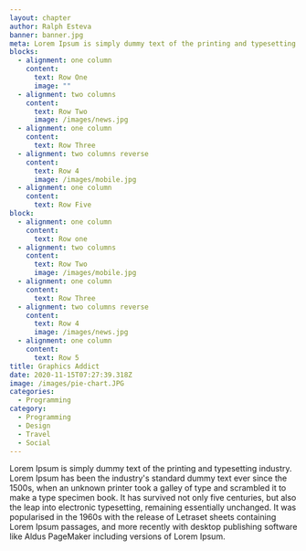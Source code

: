 ```yaml
---
layout: chapter
author: Ralph Esteva
banner: banner.jpg
meta: Lorem Ipsum is simply dummy text of the printing and typesetting industry.
blocks:
  - alignment: one column
    content:
      text: Row One
      image: ""
  - alignment: two columns
    content:
      text: Row Two
      image: /images/news.jpg
  - alignment: one column
    content:
      text: Row Three
  - alignment: two columns reverse
    content:
      text: Row 4
      image: /images/mobile.jpg
  - alignment: one column
    content:
      text: Row Five
block:
  - alignment: one column
    content:
      text: Row one
  - alignment: two columns
    content:
      text: Row Two
      image: /images/mobile.jpg
  - alignment: one column
    content:
      text: Row Three
  - alignment: two columns reverse
    content:
      text: Row 4
      image: /images/news.jpg
  - alignment: one column
    content:
      text: Row 5
title: Graphics Addict
date: 2020-11-15T07:27:39.318Z
image: /images/pie-chart.JPG
categories:
  - Programming
category:
  - Programming
  - Design
  - Travel
  - Social
---
```


Lorem Ipsum is simply dummy text of the printing and typesetting industry. Lorem Ipsum has been the industry's standard dummy text ever since the 1500s, when an unknown printer took a galley of type and scrambled it to make a type specimen book. It has survived not only five centuries, but also the leap into electronic typesetting, remaining essentially unchanged. It was popularised in the 1960s with the release of Letraset sheets containing Lorem Ipsum passages, and more recently with desktop publishing software like Aldus PageMaker including versions of Lorem Ipsum.